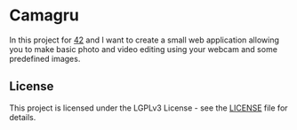 # Camagru
In this project for [42](https://www.42.fr) and I want to create a small web application allowing you to make basic photo and video editing using your webcam and some predefined images.
## License
This project is licensed under the LGPLv3 License - see the [LICENSE](https://github.com/IT-Krivoshey/Camagru/blob/main/LICENSE) file for details.
